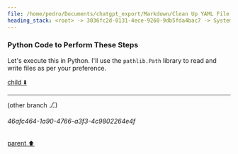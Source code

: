 ```yaml
---
file: /home/pedro/Documents/chatgpt_export/Markdown/Clean Up YAML File.md
heading_stack: <root> -> 3036fc2d-0131-4ece-9260-9db5fda4bac7 -> System -> c906f56e-5281-42ae-8f8c-e85f1623ae7e -> System -> aaa29a78-0bff-4967-a89c-a8299281843e -> User -> ef56f22f-19f1-42bd-a214-5b79de6e7c35 -> Assistant -> Steps to Clean Up the File -> Python Code to Perform These Steps
---
```

### Python Code to Perform These Steps

Let's execute this in Python. I'll use the `pathlib.Path` library to read and write files as per your preference.

[child ⬇️](#46afc464-1a90-4766-a3f3-4c9802264e4f)

---

(other branch ⎇)
###### 46afc464-1a90-4766-a3f3-4c9802264e4f
[parent ⬆️](#ef56f22f-19f1-42bd-a214-5b79de6e7c35)
